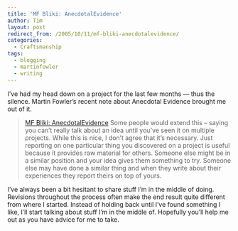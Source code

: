 ```yaml
---
title: 'MF Bliki: AnecdotalEvidence'
author: Tim
layout: post
redirect_from: /2005/10/11/mf-bliki-anecdotalevidence/
categories:
  - Craftsmanship
tags:
  - blogging
  - martinfowler
  - writing
---
```

I&#8217;ve had my head down on a project for the last few months — thus the silence. Martin Fowler&#8217;s recent note about Anecdotal Evidence brought me out of it.

> [MF Bliki: AnecdotalEvidence][1]
> Some people would extend this &#8211; saying you can&#8217;t really talk about an idea until you&#8217;ve seen it on multiple projects. While this is nice, I don&#8217;t agree that it&#8217;s necessary. Just reporting on one particular thing you discovered on a project is useful because it provides raw material for others. Someone else might be in a similar position and your idea gives them something to try. Someone else may have done a similar thing and when they write about their experiences they report theirs on top of yours.

I&#8217;ve always been a bit hesitant to share stuff I&#8217;m in the middle of doing. Revisions throughout the process often make the end result quite different from where I started. Instead of holding back until I&#8217;ve found something I like, I&#8217;ll start talking about stuff I&#8217;m in the middle of. Hopefully you&#8217;ll help me out as you have advice for me to take.

 [1]: http://martinfowler.com/bliki/AnecdotalEvidence.html
